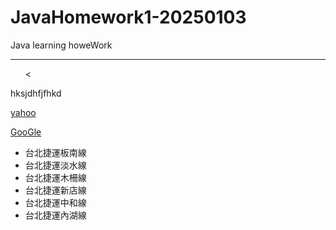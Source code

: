 # JavaHomework1-20250103
Java learning howeWork

<hr> 
	<ul>
		<
	</ul>
	hksjdhfjfhkd
	<br>


[yahoo](http://tw.yahoo.com)

[GooGle](http://www.google.com)

<ul type="disk">
<li>台北捷運板南線</li>
<li>台北捷運淡水線</li>
<li>台北捷運木柵線</li>
<li>台北捷運新店線</li>
<li>台北捷運中和線</li>
<li>台北捷運內湖線</li>
</ul>

</hr>
